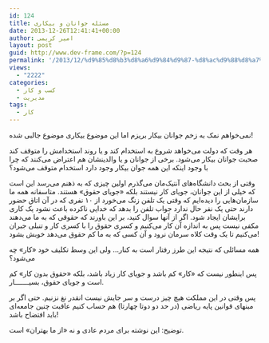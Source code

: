 ```yaml
---
id: 124
title: مسئله جوانان و بیکاری
date: 2013-12-26T12:41:41+00:00
author: امیر کریمی
layout: post
guid: http://www.dev-frame.com/?p=124
permalink: '/2013/12/%d9%85%d8%b3%d8%a6%d9%84%d9%87-%d8%ac%d9%88%d8%a7%d9%86%d8%a7%d9%86-%d9%88-%d8%a8%db%8c%da%a9%d8%a7%d8%b1%db%8c/'
views:
  - "2222"
categories:
  - کسب و کار
  - مدیریت
tags:
  - کار
---
```

نمی‌خواهم نمک به زخم جوانان بیکار بریزم اما این موضوع بیکاری موضوع جالبی شده!

هر وقت که دولت می‌خواهد شروع به استخدام کند و یا روند استخدامش را متوقف کند صحبت جوانان بیکار می‌شود. برخی از جوانان و یا والدینشان هم اعتراض می‌کنند که چرا با وجود اینکه این همه جوان بیکار وجود دارد استخدام متوقف می‌شود؟

وقتی از بحث دانشگاه‌های آنتیک‌مان می‌گذرم اولین چیزی که به ذهنم می‌رسد این است که خیلی از این جوانان، جویای کار نیستند بلکه «جویای حقوق» هستند. متاسفانه همه ما سازمان‌هایی را دیده‌ایم که وقتی یک تلفن زنگ می‌خورد از ۱۰ نفری که در آن اتاق حضور دارند حتی یک نفر حال ندارد جواب تلفن را بدهد که خدایی ناکرده باعث نشود یک کاری برایشان ایجاد شود. اگر از آنها سوال کنید، بر این باورند که حقوقی که به ما می‌دهند مکفی نیست پس به اندازه آن کار می‌کنیم و کسری حقوق را با کسری کار و تنبلی جبران می‌کنیم تا یک وقت کلاه سرمان نرود و آن کسی که به ما کم حقوق می‌دهد خوبش بشود!

همه مسائلی که نتیجه این طرز رفتار است به کنار&#8230; ولی این وسط تکلیف خود «کار» چه می‌شود؟

پس اینطور نیست که «کار» کم باشد و جویای کار زیاد باشد، بلکه «حقوق بدون کار» کم است و جویای حقوق، بسیـــــــار.

پس وقتی در این مملکت هیچ چیز درست و سر جایش نیست انقدر نغ نزنیم. حتی اگر بر مبنهای قوانین پایه ریاضی (در حد دو دوتا چهارتا) هم حساب کنیم عاقبت چنین جامعه‌ای باید افتضاح باشد!

توضیح: این نوشته برای مردم عادی و نه «از ما بهتران» است.